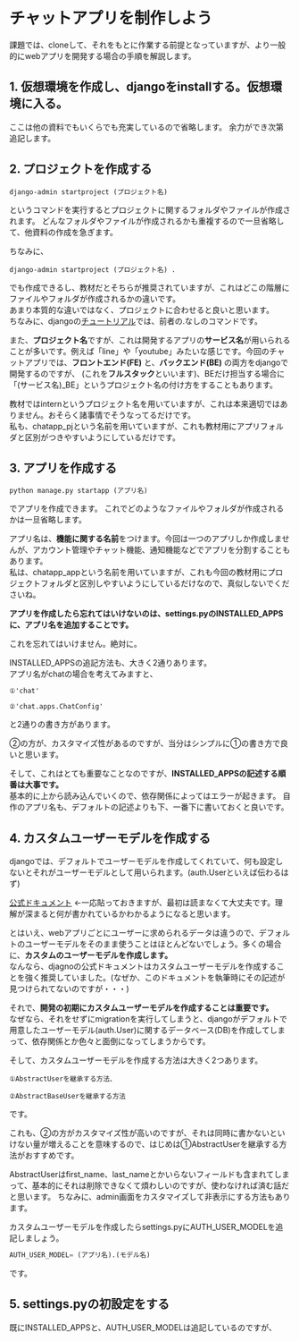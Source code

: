 # チャットアプリを制作しよう

課題では、cloneして、それをもとに作業する前提となっていますが、より一般的にwebアプリを開発する場合の手順を解説します。

## 1. 仮想環境を作成し、djangoをinstallする。仮想環境に入る。
ここは他の資料でもいくらでも充実しているので省略します。
余力ができ次第追記します。

## 2. プロジェクトを作成する

`
django-admin startproject (プロジェクト名)
`

というコマンドを実行するとプロジェクトに関するフォルダやファイルが作成されます。
どんなフォルダやファイルが作成されるかも重複するので一旦省略して、他資料の作成を急ぎます。 

ちなみに、

`
django-admin startproject (プロジェクト名) .
`

でも作成できるし、教材だとそちらが推奨されていますが、これはどこの階層にファイルやフォルダが作成されるかの違いです。  
あまり本質的な違いではなく、プロジェクトに合わせると良いと思います。  
ちなみに、djangoの[チュートリアル](https://docs.djangoproject.com/ja/5.0/intro/tutorial01/)では、前者の.なしのコマンドです。

また、**プロジェクト名**ですが、これは開発するアプリの**サービス名**が用いられることが多いです。例えば「line」や「youtube」みたいな感じです。今回のチャットアプリでは、**フロントエンド(FE)** と、**バックエンド(BE)** の両方をdjangoで開発するのですが、
(これを**フルスタック**といいます)、BEだけ担当する場合に「(サービス名)_BE」というプロジェクト名の付け方をすることもあります。

教材ではinternというプロジェクト名を用いていますが、これは本来適切ではありません。おそらく諸事情でそうなってるだけです。  
私も、chatapp_pjという名前を用いていますが、これも教材用にアプリフォルダと区別がつきやすいようにしているだけです。

## 3. アプリを作成する

`
python manage.py startapp (アプリ名)
`

でアプリを作成できます。
これでどのようなファイルやフォルダが作成されるかは一旦省略します。

アプリ名は、**機能に関する名前**をつけます。今回は一つのアプリしか作成しませんが、アカウント管理やチャット機能、通知機能などでアプリを分割することもあります。  
私は、chatapp_appという名前を用いていますが、これも今回の教材用にプロジェクトフォルダと区別しやすいようにしているだけなので、真似しないでくださいね。

**アプリを作成したら忘れてはいけないのは、settings.pyのINSTALLED_APPSに、アプリ名を追加することです。**

これを忘れてはいけません。絶対に。  

INSTALLED_APPSの追記方法も、大きく2通りあります。  
アプリ名がchatの場合を考えてみますと、
```
①'chat'  

②'chat.apps.ChatConfig'
```
と2通りの書き方があります。

②の方が、カスタマイズ性があるのですが、当分はシンプルに①の書き方で良いと思います。

そして、これはとても重要なことなのですが、**INSTALLED_APPSの記述する順番は大事です。**  
基本的に上から読み込んでいくので、依存関係によってはエラーが起きます。
自作のアプリ名も、デフォルトの記述よりも下、一番下に書いておくと良いです。

## 4. カスタムユーザーモデルを作成する
djangoでは、デフォルトでユーザーモデルを作成してくれていて、何も設定しないとそれがユーザーモデルとして用いられます。(auth.Userといえば伝わるはず)  

[公式ドキュメント](https://docs.djangoproject.com/ja/5.1/ref/contrib/auth/)
←一応貼っておきますが、最初は読まなくて大丈夫です。理解が深まると何が書かれているかわかるようになると思います。

とはいえ、webアプリごとにユーザーに求められるデータは違うので、デフォルトのユーザーモデルをそのまま使うことはほとんどないでしょう。多くの場合に、**カスタムのユーザーモデルを作成します。**  
なんなら、djagnoの公式ドキュメントはカスタムユーザーモデルを作成することを強く推奨していました。(なぜか、このドキュメントを執筆時にその記述が見つけられてないのですが・・・)

それで、**開発の初期にカスタムユーザーモデルを作成することは重要です。**  
なぜなら、それをせずにmigrationを実行してしまうと、djangoがデフォルトで用意したユーザーモデル(auth.User)に関するデータベース(DB)を作成してしまって、依存関係とか色々と面倒になってしまうからです。

そして、カスタムユーザーモデルを作成する方法は大きく2つあります。  
```
①AbstractUserを継承する方法、  

②AbstractBaseUserを継承する方法
```
です。

これも、②の方がカスタマイズ性が高いのですが、それは同時に書かないといけない量が増えることを意味するので、はじめは①AbstractUserを継承する方法がおすすめです。

AbstractUserはfirst_name、last_nameとかいらないフィールドも含まれてしまって、基本的にそれは削除できなくて煩わしいのですが、使わなければ済む話だと思います。
ちなみに、admin画面をカスタマイズして非表示にする方法もあります。

カスタムユーザーモデルを作成したらsettings.pyにAUTH_USER_MODELを追記しましょう。
```python
AUTH_USER_MODEL= (アプリ名).(モデル名)
```
です。

## 5. settings.pyの初設定をする

既にINSTALLED_APPSと、AUTH_USER_MODELは追記しているのですが、
